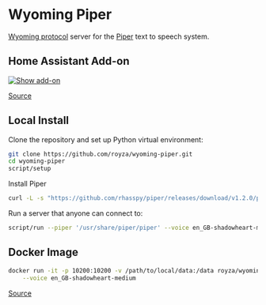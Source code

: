 # Wyoming Piper

[Wyoming protocol](https://github.com/royza/wyoming) server for the [Piper](https://github.com/royza/piper/) text to speech system.

## Home Assistant Add-on

[![Show add-on](https://my.home-assistant.io/badges/supervisor_addon.svg)](https://my.home-assistant.io/redirect/supervisor_addon/?addon=core_piper)

[Source](https://github.com/home-assistant/addons/tree/master/piper)

## Local Install

Clone the repository and set up Python virtual environment:

``` sh
git clone https://github.com/royza/wyoming-piper.git
cd wyoming-piper
script/setup
```

Install Piper
```sh
curl -L -s "https://github.com/rhasspy/piper/releases/download/v1.2.0/piper_amd64.tar.gz" | tar -zxvf - -C /usr/share
```

Run a server that anyone can connect to:

``` sh
script/run --piper '/usr/share/piper/piper' --voice en_GB-shadowheart-medium --uri 'tcp://0.0.0.0:10200' --data-dir /data --download-dir /data 
```

## Docker Image

``` sh
docker run -it -p 10200:10200 -v /path/to/local/data:/data royza/wyoming-piper \
    --voice en_GB-shadowheart-medium
```

[Source](https://github.com/royza/wyoming-addons/tree/master/piper)
